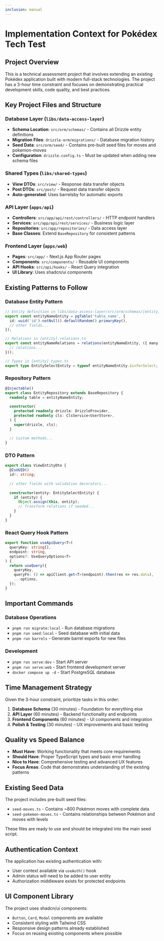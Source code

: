 ```yaml
---
inclusion: manual
---
```


# Implementation Context for Pokédex Tech Test

## Project Overview

This is a technical assessment project that involves extending an existing Pokédex application built with modern full-stack technologies. The project has a 3-hour time constraint and focuses on demonstrating practical development skills, code quality, and best practices.

## Key Project Files and Structure

### Database Layer (`libs/data-access-layer`)
- **Schema Location**: `src/orm/schemas/` - Contains all Drizzle entity definitions
- **Migration Files**: `drizzle-orm/migrations/` - Database migration history
- **Seed Data**: `src/orm/seed/` - Contains pre-built seed files for moves and pokemon-moves
- **Configuration**: `drizzle.config.ts` - Must be updated when adding new schema files

### Shared Types (`libs/shared-types`)
- **View DTOs**: `src/view/` - Response data transfer objects
- **Post DTOs**: `src/post/` - Request data transfer objects
- **Auto-generated**: Uses barrelsby for automatic exports

### API Layer (`apps/api`)
- **Controllers**: `src/app/api/rest/controllers/` - HTTP endpoint handlers
- **Services**: `src/app/api/rest/services/` - Business logic layer
- **Repositories**: `src/app/repositories/` - Data access layer
- **Base Classes**: Extend `BaseRepository` for consistent patterns

### Frontend Layer (`apps/web`)
- **Pages**: `src/app/` - Next.js App Router pages
- **Components**: `src/components/` - Reusable UI components
- **API Hooks**: `src/api/hooks/` - React Query integration
- **UI Library**: Uses shadcn/ui components

## Existing Patterns to Follow

### Database Entity Pattern
```typescript
// Entity definition in libs/data-access-layer/src/orm/schemas/[entity]/[entity].entity.ts
export const entityNameEntity = pgTable('table_name', {
  id: uuid('id').notNull().defaultRandom().primaryKey(),
  // other fields...
});

// Relations in [entity].relations.ts
export const entityNameRelations = relations(entityNameEntity, ({ many, one }) => ({
  // relations...
}));

// Types in [entity].types.ts
export type EntitySelectEntity = typeof entityNameEntity.$inferSelect;
```

### Repository Pattern
```typescript
@Injectable()
export class EntityRepository extends BaseRepository {
  readonly table = entityNameEntity;
  
  constructor(
    protected readonly drizzle: DrizzleProvider,
    protected readonly cls: ClsService<UserStore>,
  ) {
    super(drizzle, cls);
  }
  
  // Custom methods...
}
```

### DTO Pattern
```typescript
export class ViewEntityDto {
  @IsUUID()
  id!: string;
  
  // other fields with validation decorators...
  
  constructor(entity: EntitySelectEntity) {
    if (entity) {
      Object.assign(this, entity);
      // Transform relations if needed...
    }
  }
}
```

### React Query Hook Pattern
```typescript
export function useApiQuery<T>(
  queryKey: string[],
  endpoint: string,
  options?: UseQueryOptions<T>
) {
  return useQuery({
    queryKey,
    queryFn: () => apiClient.get<T>(endpoint).then(res => res.data),
    ...options,
  });
}
```

## Important Commands

### Database Operations
- `pnpm run migrate:local` - Run database migrations
- `pnpm run seed:local` - Seed database with initial data
- `pnpm run barrels` - Generate barrel exports for new files

### Development
- `pnpm run serve:dev` - Start API server
- `pnpm run serve:web` - Start frontend development server
- `docker compose up -d` - Start PostgreSQL database

## Time Management Strategy

Given the 3-hour constraint, prioritize tasks in this order:
1. **Database Schema** (30 minutes) - Foundation for everything else
2. **API Layer** (60 minutes) - Backend functionality and endpoints
3. **Frontend Components** (60 minutes) - UI components and integration
4. **Polish & Testing** (30 minutes) - UX improvements and basic testing

## Quality vs Speed Balance

- **Must Have**: Working functionality that meets core requirements
- **Should Have**: Proper TypeScript types and basic error handling
- **Nice to Have**: Comprehensive testing and advanced UX features
- **Focus Areas**: Code that demonstrates understanding of the existing patterns

## Existing Seed Data

The project includes pre-built seed files:
- `seed-moves.ts` - Contains ~800 Pokémon moves with complete data
- `seed-pokemon-moves.ts` - Contains relationships between Pokémon and moves with levels

These files are ready to use and should be integrated into the main seed script.

## Authentication Context

The application has existing authentication with:
- User context available via `useAuth()` hook
- Admin status will need to be added to user entity
- Authorization middleware exists for protected endpoints

## UI Component Library

The project uses shadcn/ui components:
- `Button`, `Card`, `Modal` components are available
- Consistent styling with Tailwind CSS
- Responsive design patterns already established
- Focus on reusing existing components where possible